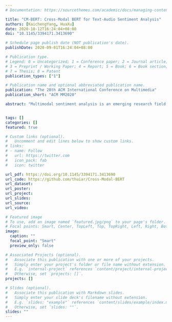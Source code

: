 ```yaml
---
# Documentation: https://sourcethemes.com/academic/docs/managing-content/

title: "CM-BERT: Cross-Modal BERT for Text-Audio Sentiment Analysis"
authors: [KaichengYang, HuaXu]
date: 2020-10-12T16:24:04+08:00
doi: "10.1145/3394171.3413690"

# Schedule page publish date (NOT publication's date).
publishDate: 2020-09-01T16:24:04+08:00

# Publication type.
# Legend: 0 = Uncategorized; 1 = Conference paper; 2 = Journal article;
# 3 = Preprint / Working Paper; 4 = Report; 5 = Book; 6 = Book section;
# 7 = Thesis; 8 = Patent
publication_types: ["1"]

# Publication name and optional abbreviated publication name.
publication: "The 28th ACM International Conference on Multimedia"
publication_short: "ACM MM2020"

abstract: "Multimodal sentiment analysis is an emerging research field that aims to enable machines to recognize, interpret, and express emotion. Through the cross-modal interaction, we can get more comprehensive emotional characteristics of the speaker. Bidirectional Encoder Representations from Transformers (BERT) is an efficient pre-trained language representation model. Fine-tuning it has obtained new state-of-the-art results on eleven natural language processing tasks like question answering and natural language inference. However, most previous works fine-tune BERT only base on text data, how to learn a better representation by introducing the multimodal information is still worth exploring. In this paper, we propose the Cross-Modal BERT (CM-BERT), which relies on the interaction of text and audio modality to fine-tune the pre-trained BERT model. As the core unit of the CM-BERT, masked multimodal attention is designed to dynamically adjust the weight of words by combining the information of text and audio modality. We evaluate our method on the public multimodal sentiment analysis datasets CMU-MOSI and CMU-MOSEI. The experiment results show that it has significantly improved the performance on all the metrics over previous baselines and text-only finetuning of BERT. Besides, we visualize the masked multimodal attention and proves that it can reasonably adjust the weight of words by introducing audio modality information."


tags: []
categories: []
featured: true

# Custom links (optional).
#   Uncomment and edit lines below to show custom links.
# links:
# - name: Follow
#   url: https://twitter.com
#   icon_pack: fab
#   icon: twitter

url_pdf: https://doi.org/10.1145/3394171.3413690
url_code: https://github.com/thuiar/Cross-Modal-BERT
url_dataset:
url_poster:
url_project:
url_slides:
url_source:
url_video:

# Featured image
# To use, add an image named `featured.jpg/png` to your page's folder. 
# Focal points: Smart, Center, TopLeft, Top, TopRight, Left, Right, BottomLeft, Bottom, BottomRight.
image:
  caption: ""
  focal_point: "Smart"
  preview_only: false

# Associated Projects (optional).
#   Associate this publication with one or more of your projects.
#   Simply enter your project's folder or file name without extension.
#   E.g. `internal-project` references `content/project/internal-project/index.md`.
#   Otherwise, set `projects: []`.
projects: []

# Slides (optional).
#   Associate this publication with Markdown slides.
#   Simply enter your slide deck's filename without extension.
#   E.g. `slides: "example"` references `content/slides/example/index.md`.
#   Otherwise, set `slides: ""`.
slides: ""
---
```

